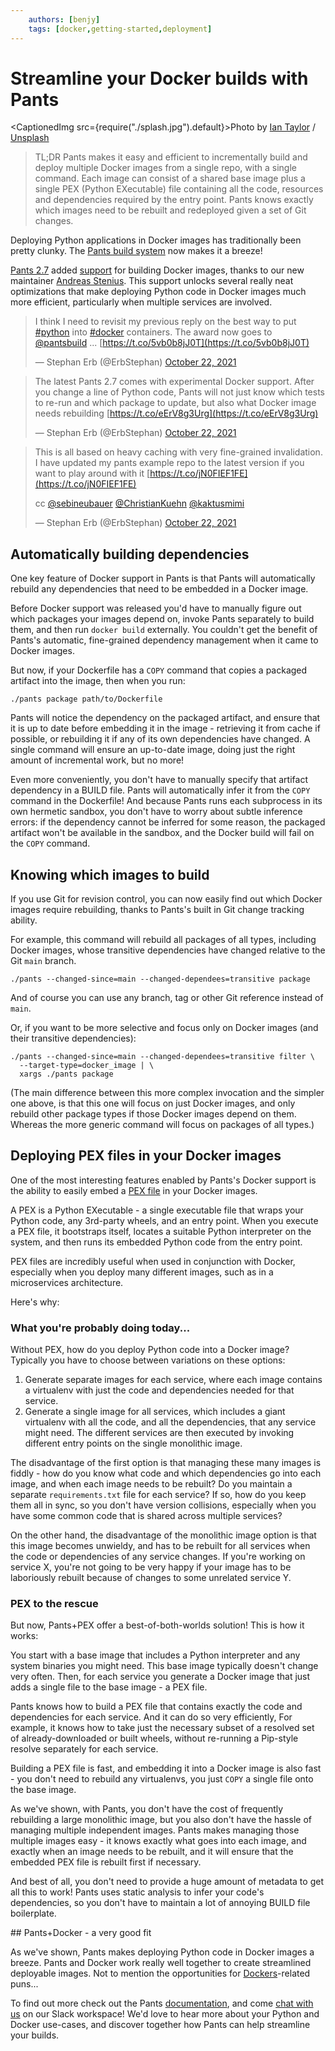 ```yaml
---
    authors: [benjy]
    tags: [docker,getting-started,deployment]
---
```


# Streamline your Docker builds with Pants

<CaptionedImg src={require("./splash.jpg").default}>Photo by [Ian Taylor](https://unsplash.com/@carrier_lost?utm_source=ghost&utm_medium=referral&utm_campaign=api-credit) / [Unsplash](https://unsplash.com/?utm_source=ghost&utm_medium=referral&utm_campaign=api-credit)</CaptionedImg>

<!--truncate-->

> TL;DR Pants makes it easy and efficient to incrementally build and deploy multiple Docker images from a single repo, with a single command. Each image can consist of a shared base image plus a single PEX (Python EXecutable) file containing all the code, resources and dependencies required by the entry point. Pants knows exactly which images need to be rebuilt and redeployed given a set of Git changes.

Deploying Python applications in Docker images has traditionally been pretty clunky. The [Pants build system](https://www.pantsbuild.org/) now makes it a breeze!

[Pants 2.7](../2021-09-27-introducing-pants-2-7/index.md) added [support](../2021-09-28-docker-support/index.md) for building Docker images, thanks to our new maintainer [Andreas Stenius](../2021-09-14-meet-our-newest-maintainer-andreas-stenius/index.md). This support unlocks several really neat optimizations that make deploying Python code in Docker images much more efficient, particularly when multiple services are involved.

> I think I need to revisit my previous reply on the best way to put [#python](https://twitter.com/hashtag/python?src=hash&ref_src=twsrc%5Etfw) into [#docker](https://twitter.com/hashtag/docker?src=hash&ref_src=twsrc%5Etfw) containers. The award now goes to [@pantsbuild](https://twitter.com/pantsbuild?ref_src=twsrc%5Etfw) ... [https://t.co/5vb0b8jJ0T](https://t.co/5vb0b8jJ0T)
>
> — Stephan Erb (@ErbStephan) [October 22, 2021](https://twitter.com/ErbStephan/status/1451475076545761294?ref_src=twsrc%5Etfw)

> The latest Pants 2.7 comes with experimental Docker support. After you change a line of Python code, Pants will not just know which tests to re-run and which package to update, but also what Docker image needs rebuilding [https://t.co/eErV8g3Urg](https://t.co/eErV8g3Urg)
>
> — Stephan Erb (@ErbStephan) [October 22, 2021](https://twitter.com/ErbStephan/status/1451475079574048794?ref_src=twsrc%5Etfw)

> This is all based on heavy caching with very fine-grained invalidation. I have updated my pants example repo to the latest version if you want to play around with it [https://t.co/jN0FIEF1FE](https://t.co/jN0FIEF1FE)
>
> cc [@sebineubauer](https://twitter.com/sebineubauer?ref_src=twsrc%5Etfw) [@ChristianKuehn](https://twitter.com/ChristianKuehn?ref_src=twsrc%5Etfw) [@kaktusmimi](https://twitter.com/kaktusmimi?ref_src=twsrc%5Etfw)
>
> — Stephan Erb (@ErbStephan) [October 22, 2021](https://twitter.com/ErbStephan/status/1451475081859846144?ref_src=twsrc%5Etfw)

## Automatically building dependencies

One key feature of Docker support in Pants is that Pants will automatically rebuild any dependencies that need to be embedded in a Docker image.

Before Docker support was released you'd have to manually figure out which packages your images depend on, invoke Pants separately to build them, and then run `docker build` externally. You couldn't get the benefit of Pants's automatic, fine-grained dependency management when it came to Docker images.

But now, if your Dockerfile has a `COPY` command that copies a packaged artifact into the image, then when you run:

```text
./pants package path/to/Dockerfile
```

Pants will notice the dependency on the packaged artifact, and ensure that it is up to date before embedding it in the image - retrieving it from cache if possible, or rebuilding it if any of its own dependencies have changed. A single command will ensure an up-to-date image, doing just the right amount of incremental work, but no more!

Even more conveniently, you don't have to manually specify that artifact dependency in a BUILD file. Pants will automatically infer it from the `COPY` command in the Dockerfile! And because Pants runs each subprocess in its own hermetic sandbox, you don't have to worry about subtle inference errors: if the dependency cannot be inferred for some reason, the packaged artifact won't be available in the sandbox, and the Docker build will fail on the `COPY` command.

## Knowing which images to build

If you use Git for revision control, you can now easily find out which Docker images require rebuilding, thanks to Pants's built in Git change tracking ability.

For example, this command will rebuild all packages of all types, including Docker images, whose transitive dependencies have changed relative to the Git `main` branch.

```text
./pants --changed-since=main --changed-dependees=transitive package
```

And of course you can use any branch, tag or other Git reference instead of `main`.

Or, if you want to be more selective and focus only on Docker images (and their transitive dependencies):

```text
./pants --changed-since=main --changed-dependees=transitive filter \
  --target-type=docker_image | \
  xargs ./pants package
```

(The main difference between this more complex invocation and the simpler one above, is that this one will focus on just Docker images, and only rebuild other package types if those Docker images depend on them. Whereas the more generic command will focus on packages of all types.)

## Deploying PEX files in your Docker images

One of the most interesting features enabled by Pants's Docker support is the ability to easily embed a [PEX file](https://www.pantsbuild.org/docs/pex-files) in your Docker images.

A PEX is a Python EXecutable - a single executable file that wraps your Python code, any 3rd-party wheels, and an entry point. When you execute a PEX file, it bootstraps itself, locates a suitable Python interpreter on the system, and then runs its embedded Python code from the entry point.

PEX files are incredibly useful when used in conjunction with Docker, especially when you deploy many different images, such as in a microservices architecture.

Here's why:

### What you're probably doing today...

Without PEX, how do you deploy Python code into a Docker image? Typically you have to choose between variations on these options:

1.  Generate separate images for each service, where each image contains a virtualenv with just the code and dependencies needed for that service.
2.  Generate a single image for all services, which includes a giant virtualenv with all the code, and all the dependencies, that any service might need. The different services are then executed by invoking different entry points on the single monolithic image.

The disadvantage of the first option is that managing these many images is fiddly - how do you know what code and which dependencies go into each image, and when each image needs to be rebuilt? Do you maintain a separate `requirements.txt` file for each service? If so, how do you keep them all in sync, so you don't have version collisions, especially when you have some common code that is shared across multiple services?

On the other hand, the disadvantage of the monolithic image option is that this image becomes unwieldy, and has to be rebuilt for all services when the code or dependencies of any service changes. If you're working on service X, you're not going to be very happy if your image has to be laboriously rebuilt because of changes to some unrelated service Y.

### PEX to the rescue

But now, Pants+PEX offer a best-of-both-worlds solution! This is how it works:

You start with a base image that includes a Python interpreter and any system binaries you might need. This base image typically doesn't change very often. Then, for each service you generate a Docker image that just adds a single file to the base image - a PEX file.

Pants knows how to build a PEX file that contains exactly the code and dependencies for each service. And it can do so very efficiently, For example, it knows how to take just the necessary subset of a resolved set of already-downloaded or built wheels, without re-running a Pip-style resolve separately for each service.

Building a PEX file is fast, and embedding it into a Docker image is also fast - you don't need to rebuild any virtualenvs, you just `COPY` a single file onto the base image.

As we've shown, with Pants, you don't have the cost of frequently rebuilding a large monolithic image, but you also don't have the hassle of managing multiple independent images. Pants makes managing those multiple images easy - it knows exactly what goes into each image, and exactly when an image needs to be rebuilt, and it will ensure that the embedded PEX file is rebuilt first if necessary.

And best of all, you don't need to provide a huge amount of metadata to get all this to work! Pants uses static analysis to infer your code's dependencies, so you don't have to maintain a lot of annoying BUILD file boilerplate.

\## Pants+Docker - a very good fit

As we've shown, Pants makes deploying Python code in Docker images a breeze. Pants and Docker work really well together to create streamlined deployable images. Not to mention the opportunities for [Dockers](https://us.dockers.com/)\-related puns...

To find out more check out the Pants [documentation](https://www.pantsbuild.org/), and come [chat with us](https://join.slack.com/t/pantsbuild/shared_invite/zt-d0uh0mok-RLvVosDiX6JDpvStH~bFBA) on our Slack workspace! We'd love to hear more about your Python and Docker use-cases, and discover together how Pants can help streamline your builds.